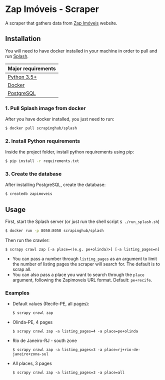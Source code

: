 # Zap Imóveis - Scraper
A scraper that gathers data from [Zap Imóveis](http://zapimoveis.com.br) website.

## Installation
You will need to have docker installed in your machine in order to pull and run [Splash](http://splash.readthedocs.io/).  

|Major requirements|
|-|
|[Python 3.5+](https://www.python.org/)|
|[Docker](https://www.docker.com/) |
|[PostgreSQL](https://www.postgresql.org/) |

### 1. Pull Splash image from docker
After you have docker installed, you just need to run:

```sh
$ docker pull scrapinghub/splash
```

### 2. Install Python requirements
Inside the project folder, install python requirements using pip:
```sh
$ pip install -r requirements.txt
```

### 3. Create the database
After installing PostgreSQL, create the database:
```sh
$ createdb zapimoveis
```

## Usage

First, start the Splash server (or just run the shell script ``$ ./run_splash.sh``)

```sh
$ docker run -p 8050:8050 scrapinghub/splash
```

Then run the crawler:
```
$ scrapy crawl zap [-a place=<(e.g. pe+olinda)>] [-a listing_pages=n]
```

* You can pass a number through `listing_pages` as an argument to limit the number of listing pages the scraper will search for. The default is to scrap all.
* You can also pass a place you want to search through the `place` argument, following the Zapimoveis URL format. Default: `pe+recife`.

### Examples
* Default values (Recife-PE, all pages):
  ```
  $ scrapy crawl zap
  ```
* Olinda-PE, 4 pages
  ```
  $ scrapy crawl zap -a listing_pages=4 -a place=pe+olinda
  ```
* Rio de Janeiro-RJ - south zone
  ```
  $ scrapy crawl zap -a listing_pages=3 -a place=rj+rio-de-janeiro+zona-sul
  ```
* All places, 3 pages
  ```
  $ scrapy crawl zap -a listing_pages=3 -a place=all
  ```
